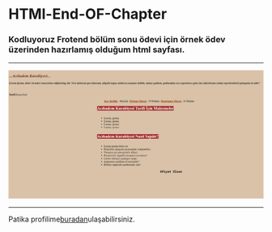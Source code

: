 # HTMl-End-OF-Chapter


### Kodluyoruz Frotend bölüm sonu ödevi için örnek ödev üzerinden hazırlamış olduğum html sayfası.
---

![EkranResmi](tatl%C4%B1.jpg)

---

Patika profilime[buradan](https://app.patika.dev/ersun)ulaşabilirsiniz.
